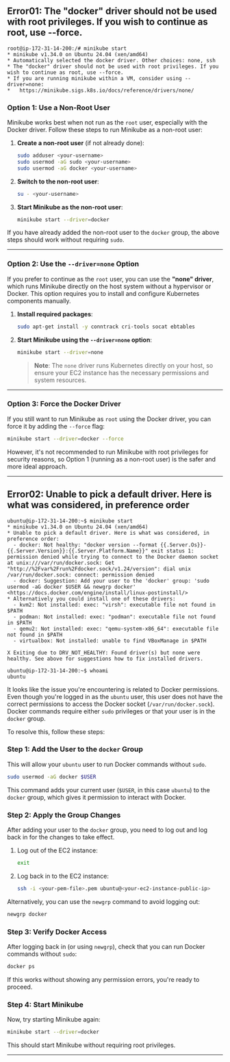 ## Error01: The "docker" driver should not be used with root privileges. If you wish to continue as root, use --force.
```Error01
root@ip-172-31-14-200:/# minikube start
* minikube v1.34.0 on Ubuntu 24.04 (xen/amd64)
* Automatically selected the docker driver. Other choices: none, ssh
* The "docker" driver should not be used with root privileges. If you wish to continue as root, use --force.
* If you are running minikube within a VM, consider using --driver=none:
*   https://minikube.sigs.k8s.io/docs/reference/drivers/none/
```

### Option 1: Use a Non-Root User

Minikube works best when not run as the `root` user, especially with the Docker driver. Follow these steps to run Minikube as a non-root user:

1. **Create a non-root user** (if not already done):
   ```bash
   sudo adduser <your-username>
   sudo usermod -aG sudo <your-username>
   sudo usermod -aG docker <your-username>
   ```

2. **Switch to the non-root user**:
   ```bash
   su - <your-username>
   ```

3. **Start Minikube as the non-root user**:
   ```bash
   minikube start --driver=docker
   ```

If you have already added the non-root user to the `docker` group, the above steps should work without requiring `sudo`.

---

### Option 2: Use the `--driver=none` Option

If you prefer to continue as the `root` user, you can use the **"none" driver**, which runs Minikube directly on the host system without a hypervisor or Docker. This option requires you to install and configure Kubernetes components manually.

1. **Install required packages**:
   ```bash
   sudo apt-get install -y conntrack cri-tools socat ebtables
   ```

2. **Start Minikube using the `--driver=none` option**:
   ```bash
   minikube start --driver=none
   ```

   > **Note**: The `none` driver runs Kubernetes directly on your host, so ensure your EC2 instance has the necessary permissions and system resources.

---

### Option 3: Force the Docker Driver

If you still want to run Minikube as `root` using the Docker driver, you can force it by adding the `--force` flag:

```bash
minikube start --driver=docker --force
```

However, it's not recommended to run Minikube with root privileges for security reasons, so Option 1 (running as a non-root user) is the safer and more ideal approach.

---

## Error02: Unable to pick a default driver. Here is what was considered, in preference order
```Error: 
ubuntu@ip-172-31-14-200:~$ minikube start
* minikube v1.34.0 on Ubuntu 24.04 (xen/amd64)
* Unable to pick a default driver. Here is what was considered, in preference order:
  - docker: Not healthy: "docker version --format {{.Server.Os}}-{{.Server.Version}}:{{.Server.Platform.Name}}" exit status 1: permission denied while trying to connect to the Docker daemon socket at unix:///var/run/docker.sock: Get "http://%2Fvar%2Frun%2Fdocker.sock/v1.24/version": dial unix /var/run/docker.sock: connect: permission denied
  - docker: Suggestion: Add your user to the 'docker' group: 'sudo usermod -aG docker $USER && newgrp docker' <https://docs.docker.com/engine/install/linux-postinstall/>
* Alternatively you could install one of these drivers:
  - kvm2: Not installed: exec: "virsh": executable file not found in $PATH
  - podman: Not installed: exec: "podman": executable file not found in $PATH
  - qemu2: Not installed: exec: "qemu-system-x86_64": executable file not found in $PATH
  - virtualbox: Not installed: unable to find VBoxManage in $PATH

X Exiting due to DRV_NOT_HEALTHY: Found driver(s) but none were healthy. See above for suggestions how to fix installed drivers.

ubuntu@ip-172-31-14-200:~$ whoami
ubuntu
```
It looks like the issue you're encountering is related to Docker permissions. Even though you're logged in as the `ubuntu` user, this user does not have the correct permissions to access the Docker socket (`/var/run/docker.sock`). Docker commands require either `sudo` privileges or that your user is in the `docker` group.

To resolve this, follow these steps:

### Step 1: Add the User to the `docker` Group
This will allow your `ubuntu` user to run Docker commands without `sudo`.

```bash
sudo usermod -aG docker $USER
```

This command adds your current user (`$USER`, in this case `ubuntu`) to the `docker` group, which gives it permission to interact with Docker.

### Step 2: Apply the Group Changes
After adding your user to the `docker` group, you need to log out and log back in for the changes to take effect.

1. Log out of the EC2 instance:
   ```bash
   exit
   ```

2. Log back in to the EC2 instance:
   ```bash
   ssh -i <your-pem-file>.pem ubuntu@<your-ec2-instance-public-ip>
   ```

Alternatively, you can use the `newgrp` command to avoid logging out:
```bash
newgrp docker
```

### Step 3: Verify Docker Access
After logging back in (or using `newgrp`), check that you can run Docker commands without `sudo`:

```bash
docker ps
```

If this works without showing any permission errors, you're ready to proceed.

### Step 4: Start Minikube
Now, try starting Minikube again:

```bash
minikube start --driver=docker
```

This should start Minikube without requiring root privileges.

---





